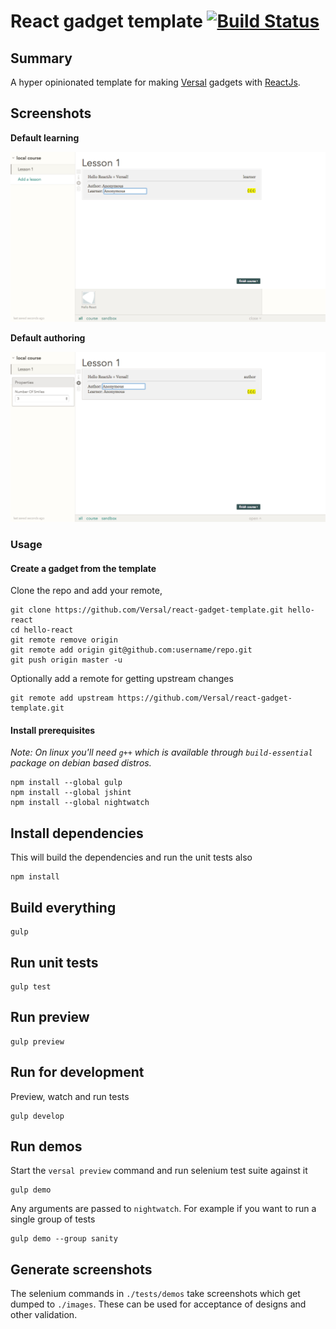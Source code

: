 # React gadget template [![Build Status](https://travis-ci.org/Versal/react-gadget-template.svg?branch=master)](https://travis-ci.org/Versal/react-gadget-template)

## Summary

A hyper opinionated template for making [Versal](https://versal.com/gadgets) gadgets with [ReactJs](http://facebook.github.io/react/).

## Screenshots

**Default learning**

![Default learning](images/sanity/default-learning/author-toggled-to-learner.png)

**Default authoring**

![Default authoring](images/sanity/default-authoring/author-added-gadget.png)

### Usage

#### Create a gadget from the template

Clone the repo and add your remote,

```
git clone https://github.com/Versal/react-gadget-template.git hello-react
cd hello-react
git remote remove origin
git remote add origin git@github.com:username/repo.git
git push origin master -u
```

Optionally add a remote for getting upstream changes

```
git remote add upstream https://github.com/Versal/react-gadget-template.git
```

#### Install prerequisites

*Note: On linux you'll need `g++` which is available through `build-essential` package on debian based distros.*

```
npm install --global gulp
npm install --global jshint
npm install --global nightwatch
```

## Install dependencies

This will build the dependencies and run the unit tests also

```
npm install
```

## Build everything

```
gulp
```

## Run unit tests

```
gulp test
```

## Run preview

```
gulp preview
```

## Run for development

Preview, watch and run tests

```
gulp develop
```

## Run demos

Start the `versal preview` command and run selenium test suite against it

```
gulp demo
```

Any arguments are passed to `nightwatch`. For example if you want to run a single group of tests

```
gulp demo --group sanity
```

## Generate screenshots

The selenium commands in `./tests/demos` take screenshots which get dumped to `./images`. These can be used for acceptance of designs and other validation.
